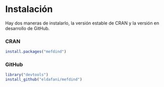 
# Instalación

Hay dos maneras de instalarlo, la versión estable de CRAN y la versión
en desarrollo de GitHub.

### CRAN

``` r
install.packages("mefdind")
```

### GitHub

``` r
library("devtools")
install_github("eldafani/mefdind")
```
